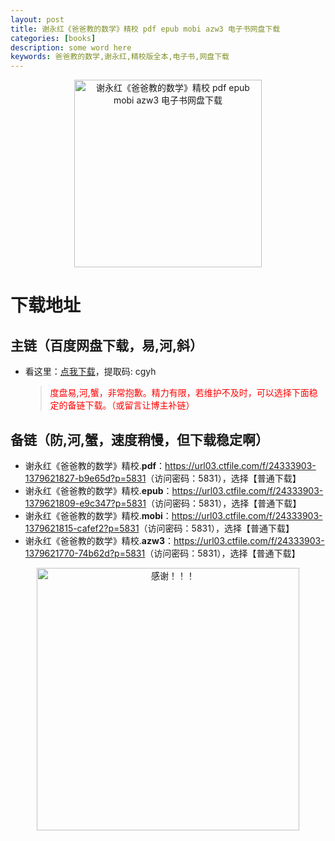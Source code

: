 ```yaml
---
layout: post
title: 谢永红《爸爸教的数学》精校 pdf epub mobi azw3 电子书网盘下载
categories: [books]
description: some word here
keywords: 爸爸教的数学,谢永红,精校版全本,电子书,网盘下载
---
```


<div align="center"><img src="https://qweree.cn/wp-content/uploads/2024/10/ba-ba-jiao-de-shu-xue-tuya.jpg" alt="谢永红《爸爸教的数学》精校 pdf epub mobi azw3 电子书网盘下载" width="300px" height="auto"></div>

# 下载地址

## 主链（百度网盘下载，易,河,斜）

- 看这里：[点我下载](https://pan.baidu.com/s/1iMXUbSbtZQZjDcqDmnWUyw?pwd=cgyh)，提取码: cgyh

  > <p style="color:red" >度盘易,河,蟹，非常抱歉。精力有限，若维护不及时，可以选择下面稳定的备链下载。（或留言让博主补链）</p>

## 备链（防,河,蟹，速度稍慢，但下载稳定啊）

- 谢永红《爸爸教的数学》精校.**pdf**：<https://url03.ctfile.com/f/24333903-1379621827-b9e65d?p=5831>（访问密码：5831），选择【普通下载】
- 谢永红《爸爸教的数学》精校.**epub**：<https://url03.ctfile.com/f/24333903-1379621809-e9c347?p=5831>（访问密码：5831），选择【普通下载】
- 谢永红《爸爸教的数学》精校.**mobi**：<https://url03.ctfile.com/f/24333903-1379621815-cafef2?p=5831>（访问密码：5831），选择【普通下载】
- 谢永红《爸爸教的数学》精校.**azw3**：<https://url03.ctfile.com/f/24333903-1379621770-74b62d?p=5831>（访问密码：5831），选择【普通下载】

<div align="center"><img src="https://pic.imgdb.cn/item/661246bf68eb935713c7f81c.gif" alt="感谢！！！" width="420px" height="auto"/></div>
